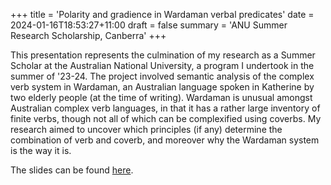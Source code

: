 +++
title = 'Polarity and gradience in Wardaman verbal predicates'
date = 2024-01-16T18:53:27+11:00
draft = false
summary = 'ANU Summer Research Scholarship, Canberra'
+++

This presentation represents the culmination of my research as a Summer Scholar at the Australian National University, a program I undertook in the summer of '23-24. The project involved semantic analysis of the complex verb system in Wardaman, an Australian language spoken in Katherine by two elderly people (at the time of writing). Wardaman is unusual amongst Australian complex verb languages, in that it has a rather large inventory of finite verbs, though not all of which can be complexified using coverbs. My research aimed to uncover which principles (if any) determine the combination of verb and coverb, and moreover why the Wardaman system is the way it is.

The slides can be found [here](/presentation/wrr-pres.pdf).
